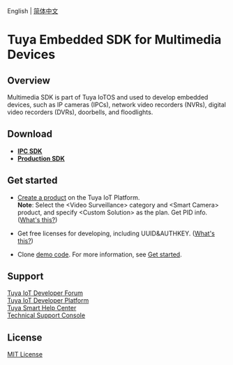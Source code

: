 English | [简体中文](./README.md)

# Tuya Embedded SDK for Multimedia Devices

## Overview
Multimedia SDK is part of Tuya IoTOS and used to develop embedded devices, such as IP cameras (IPCs), network video recorders (NVRs), digital video recorders (DVRs), doorbells, and floodlights.

## Download
* **[IPC SDK](./download_ipc_en.md)**
* **[Production SDK](./dowload_fac.md)**

## Get started

* [Create a product](https://developer.tuya.com/en/docs/iot/configure-in-platform/create-product/create-product?id=K914jp1ijtsfe) on the Tuya IoT Platform.<br>
**Note**: Select the \<Video Surveillance\> category and \<Smart Camera\> product, and specify \<Custom Solution\> as the plan. Get PID info. ([What's this?](https://github.com/tuya/tuya-iotos-embeded-sdk-multimedia/wiki/What-is#what-is-pid))

* Get free licenses for developing, including UUID&AUTHKEY. ([What's this?](https://github.com/tuya/tuya-iotos-embeded-sdk-multimedia/wiki/What-is#what-is-uuid--authkey))

* Clone [demo code](https://github.com/tuya/tuya-iotos-embeded-multimedia-demo). For more information, see [Get started](https://github.com/tuya/tuya-iotos-embeded-multimedia-demo#get-started).

## Support

[Tuya IoT Developer Forum](https://www.tuyaos.com/viewforum.php?f=14) <br>
[Tuya IoT Developer Platform](https://developer.tuya.com/cn/) <br>
[Tuya Smart Help Center](https://support.tuya.com/cn/help) <br>
[Technical Support Console](https://iot.tuya.com/council/) 

## License
[MIT License](./LICENSE)
